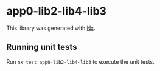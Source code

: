 # app0-lib2-lib4-lib3

This library was generated with [Nx](https://nx.dev).

## Running unit tests

Run `nx test app0-lib2-lib4-lib3` to execute the unit tests.

